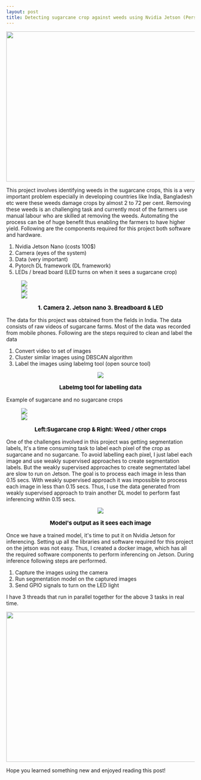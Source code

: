 ```yaml
---
layout: post
title: Detecting sugarcane crop against weeds using Nvidia Jetson (Personal Project)
---
```


<p align="center">
  <img width="600" height="400" src="{{ site.baseurl }}/images/Jetson-weed-detection-Trim-final.gif">
</p>


This project involves identifying weeds in the sugarcane crops, this is a very important problem especially in developing countries like India, Bangladesh etc were these weeds damage crops by almost 2 to 72 per cent. Removing these weeds is an challenging task and currently most of the farmers use manual labour who are skilled at removing the weeds. Automating the process can be of huge benefit thus enabling the farmers to have higher yield.
Following are the components required for this project both software and hardware.

1. Nvidia Jetson Nano (costs 100$)
2. Camera (eyes of the system)
3. Data (very important)
4. Pytorch DL framework (DL framework)
5. LEDs / bread board (LED turns on when it sees a sugarcane crop)

<figure>
<p align="center">
<div class = "column_3">	
  <img src="{{ site.baseurl }}/images/camera.jpg">
</div>
<div class="column_3">  
  <img src="{{ site.baseurl }}/images/Jetson.jpg">
</div>
<div class="column_3">  
  <img src="{{ site.baseurl }}/images/LED.jpg">
</div>
</p>
<figcaption>
<b>	
<p style="color:black;font-size:15px" align="center">1. Camera 2. Jetson nano 3. Breadboard & LED</p>
</b>
</figcaption>
</figure>


The data for this project was obtained from the fields in India. The data consists of raw videos of sugarcane farms. Most of the data was recorded from mobile phones. Following are the steps required to clean and label the data

1. Convert video to set of images
2. Cluster similar images using DBSCAN algorithm
3. Label the images using labelmg tool (open source tool) 


<figure>
<p align="center">
<img src="{{ site.baseurl }}/images/labelmg_tool.png">
</p>
<figcaption>
<b>
<p style="color:black;font-size:15px" align="center"> Labelmg tool for labelling data </p>
</b>
</figcaption>
</figure>

Example of sugarcane and no sugarcane crops

<figure>
<p align="center">
<div class = "column">	
  <img src="{{ site.baseurl }}/images/sample_sugarcane_images.jpg">
</div>
<div class="column">  
  <img src="{{ site.baseurl }}/images/sample_sugarcane_images_1.jpg">
</div>
</p>
<figcaption>
<b>	
<p style="color:black;font-size:15px" align="center">Left:Sugarcane crop & Right: Weed / other crops</p>
</b>
</figcaption>
</figure>


One of the challenges involved in this project was getting segmentation labels, It's a time consuming task to label each pixel of the crop as sugarcane and no sugarcane. To avoid labelling each pixel, I just label each image and use weakly supervised approaches to create segmentation labels. But the weakly supervised approaches to create segmentated label are slow to run on Jetson. The goal is to process each image in less than 0.15 secs. With weakly supervised approach it was impossible to process each image in less than 0.15 secs. Thus, I use the data generated from weakly supervised approach to train another DL model to perform fast inferencing within 0.15 secs.




<figure>
<p align="center">

  <img src="{{ site.baseurl }}/images/crop_512_reduce_mem.gif">

</p>
<figcaption>
<b>	
<p style="color:black;font-size:15px" align="center">Model's output as it sees each image</p>
</b>
</figcaption>
</figure>



Once we have a trained model, it's time to put it on Nvidia Jetson for inferencing. Setting up all the libraries and software required for this project on the jetson was not easy. Thus, I created a docker image, which has all the required software components to perform inferencing on Jetson. 
During inference following steps are performed.


1. Capture the images using the camera
2. Run segmentation model on the captured images
3. Send GPIO signals to turn on the LED light


I have 3 threads that run in parallel together for the above 3 tasks in real time.



<p align="center">
  <img width="600" height="400" src="{{ site.baseurl }}/images/Jetson-weed-detection-Trim-final.gif">
</p>


Hope you learned something new and enjoyed reading this post!